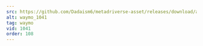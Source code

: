 ```yaml
---
src: https://github.com/Dadaism6/metadriverse-asset/releases/download/assetsv1.0.3/waymo_1041.mp4
alt: waymo_1041
tag: waymo
vid: 1041
order: 108
---
```


